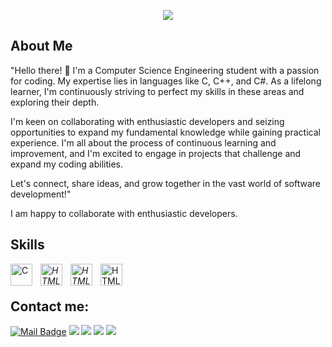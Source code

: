 <!---upper heading--->
<p align="center">
  <a href="https://github.com/DenverCoder1/readme-typing-svg"><img src="https://readme-typing-svg.herokuapp.com?lines=Hi,+I'm+Samiul;I+love+to+code.;And+I+love+to+learn+as+well.;&center=true&width=500&height=50"></a>
</p>


<!---about me--->
## About Me
"Hello there! 👋 I'm a Computer Science Engineering student with a passion for coding. My expertise lies in languages like C, C++, and C#. As a lifelong learner, I'm continuously striving to perfect my skills in these areas and exploring their depth.

I'm keen on collaborating with enthusiastic developers and seizing opportunities to expand my fundamental knowledge while gaining practical experience. I'm all about the process of continuous learning and improvement, and I'm excited to engage in projects that challenge and expand my coding abilities.

Let's connect, share ideas, and grow together in the vast world of software development!"

I am happy to collaborate with enthusiastic developers.

<!---skills--->
## Skills
<img align="left" alt="C" width="35px" style="padding-right:10px;" src="https://cdn.jsdelivr.net/gh/devicons/devicon/icons/c/c-original.svg"/>
<i class="devicon-cplusplus-line"><img align="left" alt="HTML" width="35px" style="padding-right:10px;" src="https://cdn.jsdelivr.net/gh/devicons/devicon/icons/cplusplus/cplusplus-original.svg" /></i>
<i class="devicon-cplusplus-line"><img align="left" alt="HTML" width="35px" style="padding-right:10px;" src="https://cdn.jsdelivr.net/gh/devicons/devicon/icons/csharp/csharp-original.svg" /></i>
<img align="left" alt="HTML" width="35px" style="padding-right:10px;" src="https://cdn.jsdelivr.net/gh/devicons/devicon/icons/premierepro/premierepro-original.svg" />
<br />

#
<!---contact--->
## Contact me:
[![Mail Badge](https://img.shields.io/badge/samikarim191139@gmail.com-c14438?style=for-the-badge&logo=Gmail&logoColor=white&link=samikarim191139@gmail.com)](mailto:samikarim191139@gmail.com)
<a href="https://discord.com/users/612881557656436746" target="_blank"><img src="https://img.shields.io/badge/Samiul-7289DA?style=for-the-badge&logo=discord&logoColor=white" target="_blank"></a>
<a href="https://www.linkedin.com/in/samiulkarim191139/" target="_blank"><img src="https://img.shields.io/badge/-Samiul Karim-%230077B5?style=for-the-badge&logo=linkedin&logoColor=white" target="_blank"></a> 
<a href="https://www.twitter.com/" target="_blank"><img src="https://img.shields.io/badge/Twitter-1DA1F2?style=for-the-badge&logo=twitter&logoColor=white" target="_blank"></a>
<a href="https://www.youtube.com/watch?v=dQw4w9WgXcQ" target="_blank"><img src="https://img.shields.io/badge/@Samiul-FF0000?style=for-the-badge&logo=youtube&logoColor=white" target="_blank"></a>
